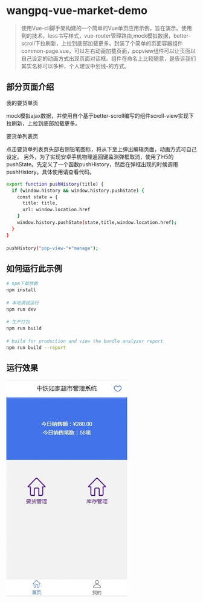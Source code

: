 # wangpq-vue-market-demo
> 使用Vue-cli脚手架构建的一个简单的Vue单页应用示例，旨在演示。使用到的技术，less书写样式，vue-router管理路由,mock模拟数据，better-scroll下拉刷新，上拉到底部加载更多。封装了个简单的页面容器组件common-page.vue，可以左右动画加载页面，popview组件可以让页面以自己设定的动画方式出现页面对话框。组件在命名上比较随意，是告诉我们其实名称可以多种，个人建议中划线-的方式。

## 部分页面介绍

我的要货单页

mock模拟ajax数据，并使用自个基于better-scroll编写的组件scroll-view实现下拉刷新，上拉到底部加载更多。


要货单列表页

点击要货单列表页头部右侧铅笔图标，将从下至上弹出编辑页面，动画方式可自己设定。
另外，为了实现安卓手机物理返回键监测弹框取消，使用了H5的pushState。先定义了一个函数pushHistory，然后在弹框出现的时候调用pushHistory。具体使用请查看代码。

``` bash
export function pushHistory(title) {
  if (window.history && window.history.pushState) {
    const state = {
      title: title,
      url: window.location.href
    }
    window.history.pushState(state,title,window.location.href); 
  }
}

pushHistory("pop-view-"+"manage");
```

## 如何运行此示例

``` bash
# npm下载依赖
npm install

# 本地调试运行
npm run dev

# 生产打包
npm run build

# build for production and view the bundle analyzer report
npm run build --report
```

## 运行效果
![](./effect.gif)

